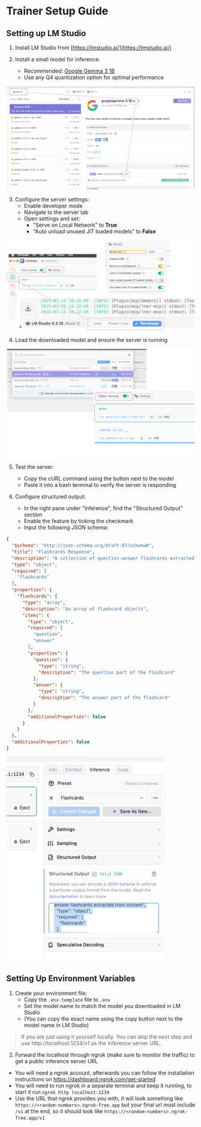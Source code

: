 # Trainer Setup Guide

## Setting up LM Studio

1. Install LM Studio from [https://lmstudio.ai/](https://lmstudio.ai/)

2. Install a small model for inference:
   - Recommended: [Google Gemma 3 1B](https://lmstudio.ai/models/google/gemma-3-1b)
   - Use any Q4 quantization option for optimal performance

![LM Studio Model Download](assets/lmStudioModelDownload.png)

3. Configure the server settings:
   - Enable developer mode
   - Navigate to the server tab
   - Open settings and set:
     - "Serve on Local Network" to **True**
     - "Auto unload unused JIT loaded models" to **False**

![LM Studio Settings](assets/lmStudioSettings.png)

4. Load the downloaded model and ensure the server is running

![LM Studio Enable Server](assets/lmStudioEnableServer.png)

5. Test the server:
   - Copy the cURL command using the button next to the model
   - Paste it into a bash terminal to verify the server is responding

6. Configure structured output:
   - In the right pane under "Inference", find the "Structured Output" section
   - Enable the feature by ticking the checkmark
   - Input the following JSON schema:

```json
{
  "$schema": "http://json-schema.org/draft-07/schema#",
  "title": "Flashcards Response",
  "description": "A collection of question-answer flashcards extracted from content",
  "type": "object",
  "required": [
    "flashcards"
  ],
  "properties": {
    "flashcards": {
      "type": "array",
      "description": "An array of flashcard objects",
      "items": {
        "type": "object",
        "required": [
          "question",
          "answer"
        ],
        "properties": {
          "question": {
            "type": "string",
            "description": "The question part of the flashcard"
          },
          "answer": {
            "type": "string",
            "description": "The answer part of the flashcard"
          }
        },
        "additionalProperties": false
      }
    }
  },
  "additionalProperties": false
}
```

![img.png](assets/lmStudioInferenceSchema.png)

## Setting Up Environment Variables

1. Create your environment file:
   - Copy the `.env.template` file to `.env`
   - Set the model name to match the model you downloaded in LM Studio
   - (You can copy the exact name using the copy button next to the model name in LM Studio)

> If you are just using it yourself locally. You can skip the next step and use http://localhost:1234/v1 as the inference server URL.

2. Forward the localhost through ngrok (make sure to monitor the traffic) to get a public inference server URL
  - You will need a ngrok account, afterwards you can follow the installation instructions on https://dashboard.ngrok.com/get-started
  - You will need to run ngrok in a separate terminal and keep it running, to start it run `ngrok http localhost:1234`
  - Use the URL that ngrok provides you with, it will look something like `https://<random-numbers>.ngrok-free.app` but your final url must include `/v1` at the end, so it should look like `https://<random-numbers>.ngrok-free.app/v1`
